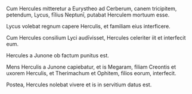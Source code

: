 Cum Hercules mitteretur a Eurystheo ad Cerberum, canem tricipitem, petendum, Lycus, fīlius Neptunī, putabat Herculem mortuum esse.

Lycus volebat regnum capere Herculis, et familiam eius interficere.

Cum Hercules consilium Lyci audīvisset, Hercules celeriter iit et interfecit eum.

Hercules a Junone ob factum punitus est.

Mens Herculis a Junone capiebatur, et is Megaram, filiam Creontis et uxorem Herculis, et Therimachum et Ophitem, filios eorum, interfecit. 

Postea, Hercules nolebat vivere et is in servitium datus est. 

